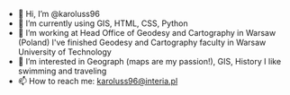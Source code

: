 - 👋 Hi, I’m @karoluss96
- 🌱 I’m currently using GIS, HTML, CSS, Python
- 💞️ I’m working at Head Office of Geodesy and Cartography in Warsaw (Poland) 
I've finished Geodesy and Cartography faculty in Warsaw University of Technology
- 👀 I’m interested in Geograph (maps are my passion!), GIS, History
 I like swimming and traveling
- 📫 How to reach me: karoluss96@interia.pl

<!---
karoluss96/karoluss96 is a ✨ special ✨ repository because its `README.md` (this file) appears on your GitHub profile.
You can click the Preview link to take a look at your changes.
--->
